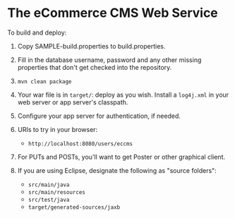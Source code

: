The eCommerce CMS Web Service
=============================

To build and deploy:

1. Copy SAMPLE-build.properties to build.properties.

2. Fill in the database username, password and any other missing properties that
   don't get checked into the repository.

3. `mvn clean package`

4. Your war file is in `target/`: deploy as you wish.  Install a `log4j.xml` in
   your web server or app server's classpath.

5. Configure your app server for authentication, if needed.

6. URIs to try in your browser:

   * `http://localhost:8080/users/eccms`

7. For PUTs and POSTs, you'll want to get Poster or other graphical client.

8. If you are using Eclipse, designate the following as "source folders":

   * `src/main/java`
   * `src/main/resources`
   * `src/test/java`
   * `target/generated-sources/jaxb`
